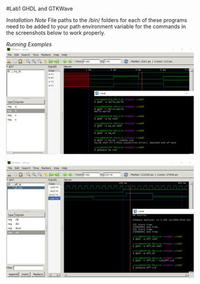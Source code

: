 #Lab1 GHDL and GTKWave

_Installation Note_ 
File paths to the /bin/ folders for each of these programs need to be added to your 
path environment variable for the commands in the screenshots below to work properly.  

_Running Examples_  
![Half Adder Example](half_adder.jpg)

![D Flip Flop Example](DFlipFlop.jpg)
